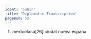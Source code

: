 ```yaml
---
ident: 'aubin'
title: 'Diplomatic Transcription'
pagenum: 52
---
```

1.    mexȋcolaca[26] ciudat noeva espana
